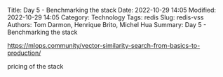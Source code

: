 Title: Day 5 - Benchmarking the stack
Date: 2022-10-29 14:05
Modified: 2022-10-29 14:05
Category: Technology
Tags: redis
Slug: redis-vss
Authors: Tom Darmon, Henrique Brito, Michel Hua
Summary: Day 5 - Benchmarking the stack

https://mlops.community/vector-similarity-search-from-basics-to-production/

pricing of the stack